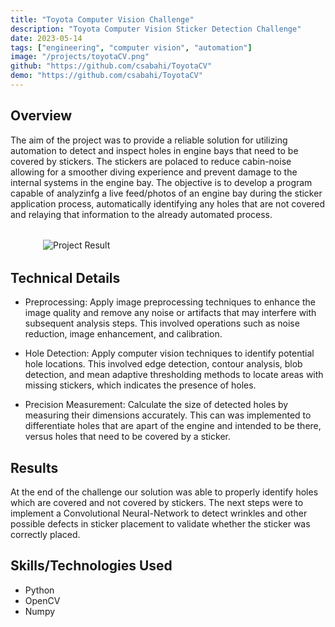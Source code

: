 ```yaml
---
title: "Toyota Computer Vision Challenge"
description: "Toyota Computer Vision Sticker Detection Challenge"
date: 2023-05-14
tags: ["engineering", "computer vision", "automation"]
image: "/projects/toyotaCV.png"
github: "https://github.com/csabahi/ToyotaCV"
demo: "https://github.com/csabahi/ToyotaCV"
---
```


## Overview
The aim of the project was to provide a reliable solution for utilizing automation to detect and inspect holes in engine bays that need to be covered by stickers. The stickers are polaced to reduce cabin-noise allowing for a smoother diving experience and prevent damage to the internal systems in the engine bay. The objective is to develop a program capable of analyzinfg a live feed/photos of an engine bay during the sticker application process, automatically identifying any holes that are not covered and relaying that information to the already automated process.

<div class="image-container">
  <img src="/projects/toyota2.png" alt="Project Result" style="max-width: 400px; margin: 2rem auto; display: block;" />
</div>

## Technical Details
- Preprocessing: Apply image preprocessing techniques to enhance the image quality and remove any noise or artifacts that may interfere with subsequent analysis steps. This involved operations such as noise reduction, image enhancement, and calibration.

- Hole Detection: Apply computer vision techniques to identify potential hole locations. This involved edge detection, contour analysis, blob detection, and mean adaptive thresholding methods to locate areas with missing stickers, which indicates the presence of holes.

- Precision Measurement: Calculate the size of detected holes by measuring their dimensions accurately. This can was implemented to differentiate holes that are apart of the engine and intended to be there, versus holes that need to be covered by a sticker.


## Results
At the end of the challenge our solution was able to properly identify holes which are covered and not covered by stickers. The next steps were to implement a Convolutional Neural-Network to detect wrinkles and other possible defects in sticker placement to validate whether the sticker was correctly placed.

## Skills/Technologies Used
- Python
- OpenCV
- Numpy
